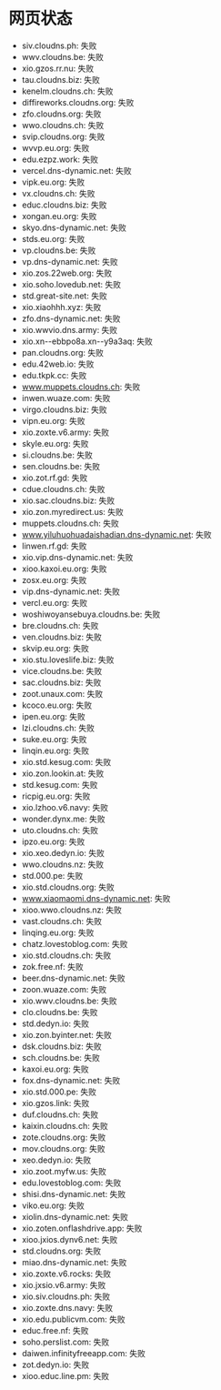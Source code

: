 # 网页状态
- siv.cloudns.ph: 失败
- wwv.cloudns.be: 失败
- xio.gzos.rr.nu: 失败
- tau.cloudns.biz: 失败
- kenelm.cloudns.ch: 失败
- diffireworks.cloudns.org: 失败
- zfo.cloudns.org: 失败
- wwo.cloudns.ch: 失败
- svip.cloudns.org: 失败
- wvvp.eu.org: 失败
- edu.ezpz.work: 失败
- vercel.dns-dynamic.net: 失败
- vipk.eu.org: 失败
- vx.cloudns.ch: 失败
- educ.cloudns.biz: 失败
- xongan.eu.org: 失败
- skyo.dns-dynamic.net: 失败
- stds.eu.org: 失败
- vp.cloudns.be: 失败
- vp.dns-dynamic.net: 失败
- xio.zos.22web.org: 失败
- xio.soho.lovedub.net: 失败
- std.great-site.net: 失败
- xio.xiaohhh.xyz: 失败
- zfo.dns-dynamic.net: 失败
- xio.wwvio.dns.army: 失败
- xio.xn--ebbpo8a.xn--y9a3aq: 失败
- pan.cloudns.org: 失败
- edu.42web.io: 失败
- edu.tkpk.cc: 失败
- www.muppets.cloudns.ch: 失败
- inwen.wuaze.com: 失败
- virgo.cloudns.biz: 失败
- vipn.eu.org: 失败
- xio.zoxte.v6.army: 失败
- skyle.eu.org: 失败
- si.cloudns.be: 失败
- sen.cloudns.be: 失败
- xio.zot.rf.gd: 失败
- cdue.cloudns.ch: 失败
- xio.sac.cloudns.biz: 失败
- xio.zon.myredirect.us: 失败
- muppets.cloudns.ch: 失败
- www.yiluhuohuadaishadian.dns-dynamic.net: 失败
- linwen.rf.gd: 失败
- xio.vip.dns-dynamic.net: 失败
- xioo.kaxoi.eu.org: 失败
- zosx.eu.org: 失败
- vip.dns-dynamic.net: 失败
- vercl.eu.org: 失败
- woshiwoyansebuya.cloudns.be: 失败
- bre.cloudns.ch: 失败
- ven.cloudns.biz: 失败
- skvip.eu.org: 失败
- xio.stu.loveslife.biz: 失败
- vice.cloudns.be: 失败
- sac.cloudns.biz: 失败
- zoot.unaux.com: 失败
- kcoco.eu.org: 失败
- ipen.eu.org: 失败
- lzi.cloudns.ch: 失败
- suke.eu.org: 失败
- linqin.eu.org: 失败
- xio.std.kesug.com: 失败
- xio.zon.lookin.at: 失败
- std.kesug.com: 失败
- ricpig.eu.org: 失败
- xio.lzhoo.v6.navy: 失败
- wonder.dynx.me: 失败
- uto.cloudns.ch: 失败
- ipzo.eu.org: 失败
- xio.xeo.dedyn.io: 失败
- wwo.cloudns.nz: 失败
- std.000.pe: 失败
- xio.std.cloudns.org: 失败
- www.xiaomaomi.dns-dynamic.net: 失败
- xioo.wwo.cloudns.nz: 失败
- vast.cloudns.ch: 失败
- linqing.eu.org: 失败
- chatz.lovestoblog.com: 失败
- xio.std.cloudns.ch: 失败
- zok.free.nf: 失败
- beer.dns-dynamic.net: 失败
- zoon.wuaze.com: 失败
- xio.wwv.cloudns.be: 失败
- clo.cloudns.be: 失败
- std.dedyn.io: 失败
- xio.zon.byinter.net: 失败
- dsk.cloudns.biz: 失败
- sch.cloudns.be: 失败
- kaxoi.eu.org: 失败
- fox.dns-dynamic.net: 失败
- xio.std.000.pe: 失败
- xio.gzos.link: 失败
- duf.cloudns.ch: 失败
- kaixin.cloudns.ch: 失败
- zote.cloudns.org: 失败
- mov.cloudns.org: 失败
- xeo.dedyn.io: 失败
- xio.zoot.myfw.us: 失败
- edu.lovestoblog.com: 失败
- shisi.dns-dynamic.net: 失败
- viko.eu.org: 失败
- xiolin.dns-dynamic.net: 失败
- xio.zoten.onflashdrive.app: 失败
- xioo.jxios.dynv6.net: 失败
- std.cloudns.org: 失败
- miao.dns-dynamic.net: 失败
- xio.zoxte.v6.rocks: 失败
- xio.jxsio.v6.army: 失败
- xio.siv.cloudns.ph: 失败
- xio.zoxte.dns.navy: 失败
- xio.edu.publicvm.com: 失败
- educ.free.nf: 失败
- soho.perslist.com: 失败
- daiwen.infinityfreeapp.com: 失败
- zot.dedyn.io: 失败
- xioo.educ.line.pm: 失败
